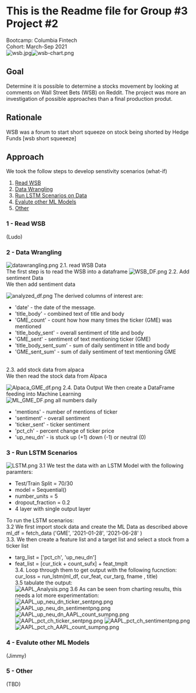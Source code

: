 # This is the Readme file for Group #3 Project #2
Bootcamp: Columbia Fintech<br>
Cohort: March-Sep 2021<br>
![wsb.jpg](wsb.jpg)![wsb-chart.png](wsb-chart.png)
## Goal
Determine it is possible to determine a stocks movement by looking at comments on Wall Street Bets (WSB) on Reddit. The project was more an investigation of possible approaches than a final production produt.
## Rationale
WSB was a forum to start short squeeze on stock being shorted by Hedge Funds
[wsb short squeeeze]
## Approach
We took the follow steps to develop senstivity scenarios (what-if)
1. [Read WSB](#1---Read-WSB)
2. [Data Wrangling](#2---Data-Wrangling)
3. [Run LSTM Scenarios on Data](#3---Run-LSTM-Scenarios)
4. [Evalute other ML Models](#4---Evalute-other-ML-Models)
5. [Other](#5---Other)


### 1 - Read WSB
(Ludo)

### 2 - Data Wrangling<br>
![datawrangling.png](datawrangling.png)
2.1. read WSB Data<br>
The first step is to read the WSB into a dataframe
![WSB_DF.png](WSB_DF.png)
2.2. Add sentiment Data <br>
We then add sentiment data <br>

![analyzed_df.png](analyzed_df.png)
The derived columns of interest are:<br>
* 'date' - the date of the message.<br>
* 'title_body' - combined text of title and body
* 'GME_count' - count how how many times the ticker (GME) was mentioned <br>
* 'title_body_sent' - overall sentiment of title and body<br>
* 'GME_sent' - sentiment of text mentioning ticker (GME) <br>
* 'title_body_sent_sum' - sum of daily sentiment in title and body<br>
* 'GME_sent_sum' - sum of daily sentiment of text mentioning GME<br>

<br>
2.3. add stock data from alpaca<br>
We then read the stock data from Alpaca

![Alpaca_GME_df.png](Alpaca_GME_df.png)
2.4. Data Output
We then create a DataFrame feeding into Machine Learning<br>
![ML_GME_DF.png](ML_GME_DF.png)
all numbers daily 
* 'mentions' - number of mentions of ticker
* 'sentiment' - overall sentiment
* 'ticker_sent' - ticker sentiment
* 'pct_ch' - percent change of ticker price
* 'up_neu_dn' - is stuck up (+1) down (-1) or neutral (0)

### 3 - Run LSTM Scenarios<br>
![LSTM.png](LSTM.png)
3.1 We test the data with an LSTM Model with the following paramters:<br>
* Test/Train Split = 70/30
* model = Sequential()
* number_units = 5
* dropout_fraction = 0.2
* 4 layer with single output layer

To run the LSTM scenarios:<br>
3.2 We first import stock data and create the ML Data as described above<br>
ml_df = fetch_data ('GME', '2021-01-28', '2021-06-28' )<br>
3.3. We then create a feature list and a target list and select a stock from a ticker list<br>
* targ_list = ['pct_ch', 'up_neu_dn']<br>
* feat_list = [cur_tick + count_sufx] + feat_tmplt<br>
3.4. Loop through them to get output with the following fucnction:<br>
cur_loss = run_lstm(ml_df, cur_feat, cur_targ, fname , title)<br>
3.5 tabulate the output:<br> 
![AAPL_Analysis.png](AAPL_Analysis.png)
3.6 As can be seen from charting results, this needs a lot more experimentation:
![AAPL_up_neu_dn_ticker_sentpng.png](AAPL_up_neu_dn_ticker_sentpng.png)
![AAPL_up_neu_dn_sentimentpng.png](AAPL_up_neu_dn_sentimentpng.png)
![AAPL_up_neu_dn_AAPL_count_sumpng.png](AAPL_up_neu_dn_AAPL_count_sumpng.png)
![AAPL_pct_ch_ticker_sentpng.png](AAPL_pct_ch_ticker_sentpng.png)
![AAPL_pct_ch_sentimentpng.png](AAPL_pct_ch_sentimentpng.png)
![AAPL_pct_ch_AAPL_count_sumpng.png](AAPL_pct_ch_AAPL_count_sumpng.png)

### 4 - Evalute other ML Models
(Jimmy)

### 5 - Other
(TBD)
